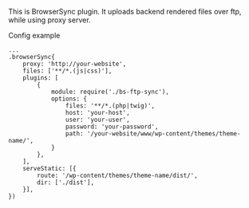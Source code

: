 This is BrowserSync plugin. It uploads backend rendered files over ftp, while using proxy server.

Config example
```
...
.browserSync{
    proxy: 'http://your-website',
    files: ['**/*.(js|css)'],
    plugins: [
        {
            module: require('./bs-ftp-sync'),
            options: {
                files: '**/*.(php|twig)',
                host: 'your-host',
                user: 'your-user',
                password: 'your-password',
                path: '/your-website/www/wp-content/themes/theme-name/',
            }
        },
    ],
    serveStatic: [{
        route: '/wp-content/themes/theme-name/dist/',
        dir: ['./dist'],
    }],
})
```